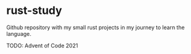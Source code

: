 # rust-study

Github repository with my small rust projects in my journey to learn the language.

TODO: Advent of Code 2021
